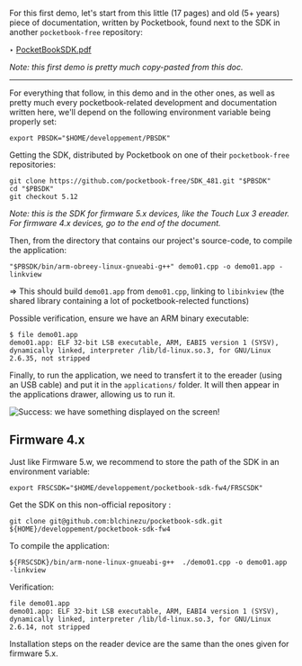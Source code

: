 
For this first demo, let's start from this little (17 pages) and old (5+ years) piece of documentation,
written by Pocketbook, found next to the SDK in another `pocketbook-free` repository:

‣ [PocketBookSDK.pdf](https://github.com/pocketbook-free/InkViewDoc)

*Note: this first demo is pretty much copy-pasted from this doc.*

***

For everything that follow, in this demo and in the other ones, as well as pretty much every pocketbook-related
development and documentation written here, we'll depend on the following environment variable being properly set:

```
export PBSDK="$HOME/developpement/PBSDK"
```

Getting the SDK, distributed by Pocketbook on one of their `pocketbook-free` repositories:

```
git clone https://github.com/pocketbook-free/SDK_481.git "$PBSDK"
cd "$PBSDK"
git checkout 5.12
```

*Note: this is the SDK for firmware 5.x devices, like the Touch Lux 3 ereader. For firmware 4.x devices, go to the end of the document.*

Then, from the directory that contains our project's source-code, to compile the application:

```
"$PBSDK/bin/arm-obreey-linux-gnueabi-g++" demo01.cpp -o demo01.app -linkview
```

⇒ This should build `demo01.app` from `demo01.cpp`, linking to `libinkview` (the shared library
containing a lot of pocketbook-relected functions)

Possible verification, ensure we have an ARM binary executable:

```
$ file demo01.app
demo01.app: ELF 32-bit LSB executable, ARM, EABI5 version 1 (SYSV), dynamically linked, interpreter /lib/ld-linux.so.3, for GNU/Linux 2.6.35, not stripped
```

Finally, to run the application, we need to transfert it to the ereader (using an USB cable) and put it
in the `applications/` folder. It will then appear in the applications drawer, allowing us to run it.

![Success: we have something displayed on the screen!](http://extern.pascal-martin.fr/pocketbook-demo/demo01-ibAbNojyij9.jpg)

## Firmware 4.x

Just like Firmware 5.w, we recommend to store the path of the SDK in an environment variable:

```
export FRSCSDK="$HOME/developpement/pocketbook-sdk-fw4/FRSCSDK"
```

Get the SDK on this non-official repository :

```
git clone git@github.com:blchinezu/pocketbook-sdk.git ${HOME}/developpement/pocketbook-sdk-fw4
```

To compile the application:

```
${FRSCSDK}/bin/arm-none-linux-gnueabi-g++  ./demo01.cpp -o demo01.app -linkview
```

Verification:

```
file demo01.app
demo01.app: ELF 32-bit LSB executable, ARM, EABI4 version 1 (SYSV), dynamically linked, interpreter /lib/ld-linux.so.3, for GNU/Linux 2.6.14, not stripped
```

Installation steps on the reader device are the same than the ones given for firmware 5.x.
